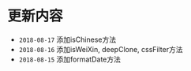 # 更新内容
- `2018-08-17` 添加isChinese方法
- `2018-08-16` 添加isWeiXin, deepClone, cssFilter方法
- `2018-08-15` 添加formatDate方法
